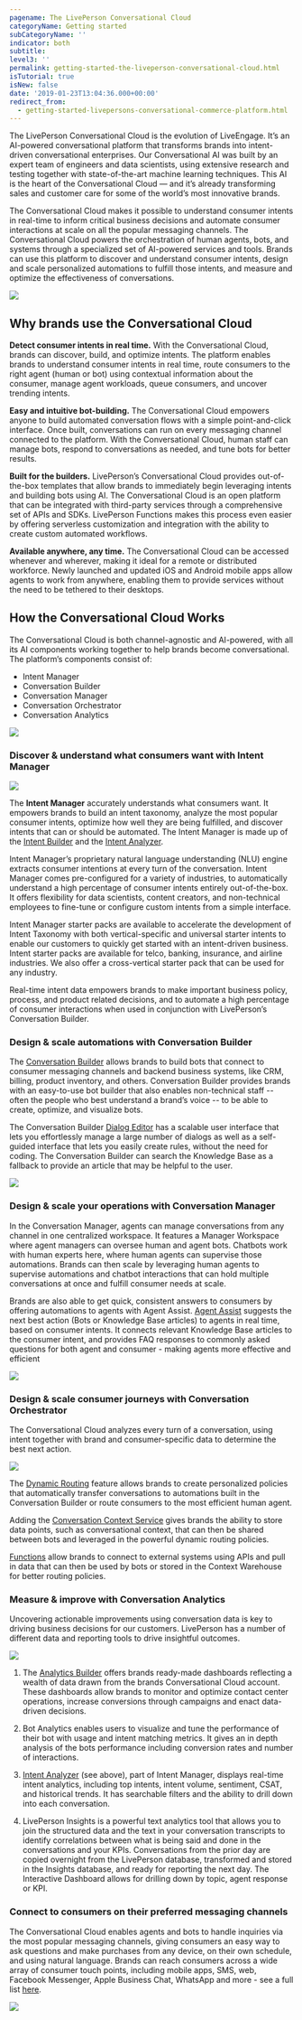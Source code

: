 ```yaml
---
pagename: The LivePerson Conversational Cloud
categoryName: Getting started
subCategoryName: ''
indicator: both
subtitle: 
level3: ''
permalink: getting-started-the-liveperson-conversational-cloud.html
isTutorial: true
isNew: false
date: '2019-01-23T13:04:36.000+00:00'
redirect_from:
  - getting-started-livepersons-conversational-commerce-platform.html
---
```


The LivePerson Conversational Cloud is the evolution of LiveEngage. It’s an AI-powered conversational platform that transforms brands into intent-driven conversational enterprises. Our Conversational AI was built by an expert team of engineers and data scientists, using extensive research and testing together with state-of-the-art machine learning techniques. This AI is the heart of the Conversational Cloud — and it’s already transforming sales and customer care for some of the world’s most innovative brands.

The Conversational Cloud makes it possible to understand consumer intents in real-time to inform critical business decisions and automate consumer interactions at scale on all the popular messaging channels. The Conversational Cloud powers the orchestration of human agents, bots, and systems through a specialized set of AI-powered services and tools. Brands can use this platform to discover and understand consumer intents, design and scale personalized automations to fulfill those intents, and measure and optimize the effectiveness of conversations.

![](img/lp-conversational-cloud-1.gif)

## Why brands use the Conversational Cloud

**Detect consumer intents in real time.** With the Conversational Cloud, brands can discover, build, and optimize intents. The platform enables brands to understand consumer intents in real time, route consumers to the right agent (human or bot) using contextual information about the consumer, manage agent workloads, queue consumers, and uncover trending intents. 

**Easy and intuitive bot-building.** The Conversational Cloud empowers anyone to build automated conversation flows with a simple point-and-click interface. Once built, conversations can run on every messaging channel connected to the platform. With the Conversational Cloud, human staff can manage bots, respond to conversations as needed, and tune bots for better results.

**Built for the builders.** LivePerson’s Conversational Cloud provides out-of-the-box templates that allow brands to immediately begin leveraging intents and building bots using AI. The Conversational Cloud is an open platform that can be integrated with third-party services through a comprehensive set of APIs and SDKs. LivePerson Functions makes this process even easier by offering serverless customization and integration with the ability to create custom automated workflows.

**Available anywhere, any time.** The Conversational Cloud can be accessed whenever and wherever, making it ideal for a remote or distributed workforce. Newly launched and updated iOS and Android mobile apps allow agents to work from anywhere, enabling them to provide services without the need to be tethered to their desktops.

## How the Conversational Cloud Works

The Conversational Cloud is both channel-agnostic and AI-powered, with all its AI components working together to help brands become conversational. 
The platform’s components consist of: 
 * Intent Manager 
 * Conversation Builder 
 * Conversation Manager
 * Conversation Orchestrator 
 * Conversation Analytics 
 
 ![](img/lp-conversational-cloud-2.png)
 
### Discover & understand what consumers want with Intent Manager

![](img/lp-conversational-cloud-3.png)

The **Intent Manager** accurately understands what consumers want. It empowers brands to build an intent taxonomy, analyze the most popular consumer intents, optimize how well they are being fulfilled, and discover intents that can or should be automated. The Intent Manager is made up of the [Intent Builder](https://developers.liveperson.com/intent-builder-overview.html) and the [Intent Analyzer](/ai-bots-automation-intent-analyzer-overview.html). 

Intent Manager’s proprietary natural language understanding (NLU) engine extracts consumer intentions at every turn of the conversation. Intent Manager comes pre-configured for a variety of industries, to automatically understand a high percentage of consumer intents entirely out-of-the-box. It offers flexibility for data scientists, content creators, and non-technical employees to fine-tune or configure custom intents from a simple interface. 

Intent Manager starter packs are available to accelerate the development of Intent Taxonomy with both vertical-specific and universal starter intents to enable our customers to quickly get started with an intent-driven business. Intent starter packs are available for telco, banking, insurance, and airline industries. We also offer a cross-vertical starter pack that can be used for any industry. 

Real-time intent data empowers brands to make important business policy, process, and product related decisions, and to automate a high percentage of consumer interactions when used in conjunction with LivePerson’s Conversation Builder.

### Design & scale automations with Conversation Builder

The [Conversation Builder](/ai-bots-automation-conversation-builder-conversation-builder-overview.html) allows brands to build bots that connect to consumer messaging channels and backend business systems, like CRM, billing, product inventory, and others. Conversation Builder provides brands with an easy-to-use bot builder that also enables non-technical staff -- often the people who best understand a brand’s voice -- to be able to create, optimize, and visualize bots.

The Conversation Builder [Dialog Editor](/ai-bots-automation-conversation-builder-coming-soon-to-the-conversation-builder.html) has a scalable user interface that lets you effortlessly manage a large number of dialogs as well as a self-guided interface that lets you easily create rules, without the need for coding. The Conversation Builder can search the Knowledge Base as a fallback to provide an article that may be helpful to the user.

![](img/lp-conversational-cloud-5.png)

### Design & scale your operations with Conversation Manager

In the Conversation Manager, agents can manage conversations from any channel in one centralized workspace. It features a Manager Workspace where agent managers can oversee human and agent bots. Chatbots work with human experts here, where human agents can supervise those automations. Brands can then scale by leveraging human agents to supervise automations and chatbot interactions that can hold multiple conversations at once and fulfill consumer needs at scale.

Brands are also able to get quick, consistent answers to consumers by offering automations to agents with Agent Assist. [Agent Assist](/ai-bots-automation-conversation-orchestrator-agent-assist.html) suggests the next best action (Bots or Knowledge Base articles) to agents in real time, based on consumer intents. It connects relevant Knowledge Base articles to the consumer intent, and provides FAQ responses to commonly asked questions for both agent and consumer - making agents more effective and efficient
 
![](img/lp-conversational-cloud-6.gif)

### Design & scale consumer journeys with Conversation Orchestrator 

The Conversational Cloud analyzes every turn of a conversation, using intent together with brand and consumer-specific data to determine the best next action. 

![](img/lp-conversational-cloud-7.png)

The [Dynamic Routing](/ai-bots-automation-conversation-orchestrator-dynamic-routing.html) feature allows brands to create personalized policies that automatically transfer conversations to automations built in the Conversation Builder or route consumers to the most efficient human agent.

Adding the [Conversation Context Service](/ai-bots-automation-conversation-orchestrator-conversation-context-service.html) gives brands the ability to store data points, such as conversational context, that can then be shared between bots and leveraged in the powerful dynamic routing policies.

[Functions](https://developers.liveperson.com/liveperson-functions-overview.html) allow brands to connect to external systems using APIs and pull in data that can then be used by bots or stored in the Context Warehouse for better routing policies. 

### Measure & improve with Conversation Analytics 

Uncovering actionable improvements using conversation data is key to driving business decisions for our customers. LivePerson has a number of different data and reporting tools to drive insightful outcomes.

![](img/lp-conversational-cloud-8.png)

1. The [Analytics Builder](/data-reporting-report-builder-report-builder-overview.html) offers brands ready-made dashboards reflecting a wealth of data drawn from the brands Conversational Cloud account. These dashboards allow brands to monitor and optimize contact center operations, increase conversions through campaigns and enact data-driven decisions. 

2. Bot Analytics enables users to visualize and tune the performance of their bot with usage and intent matching metrics. It gives an in depth analysis of the bots performance including conversion rates and number of interactions.

3. [Intent Analyzer](/ai-bots-automation-intent-analyzer-overview.html) (see above), part of Intent Manager, displays real-time intent analytics, including top intents, intent volume, sentiment, CSAT, and historical trends. It has searchable filters and the ability to drill down into each conversation. 

4. LivePerson Insights is a powerful text analytics tool that allows you to join the structured data and the text in your conversation transcripts to identify correlations between what is being said and done in the conversations and your KPIs. Conversations from the prior day are copied overnight from the LivePerson database, transformed and stored in the Insights database, and ready for reporting the next day. The Interactive Dashboard allows for drilling down by  topic, agent response or KPI.

### Connect to consumers on their preferred messaging channels

The Conversational Cloud enables agents and bots to handle inquiries via the most popular messaging channels, giving consumers an easy way to ask questions and make purchases from any device, on their own schedule, and using natural language. 
Brands can reach consumers across a wide array of consumer touch points, including mobile apps, SMS, web, Facebook Messenger, Apple Business Chat, WhatsApp and more - see a full list [here](/messaging-channels-messaging-connectors-overview.html). 

![](img/lp-conversational-cloud-9.png)
